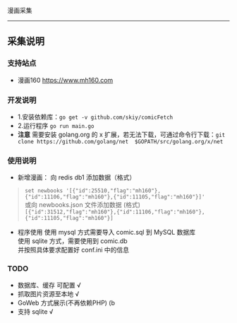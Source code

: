 漫画采集

------
## 采集说明
### 支持站点
- 漫画160 https://www.mh160.com

### 开发说明
- 1.安装依赖库：```go get -v github.com/skiy/comicFetch```
- 2.运行程序 ```go run main.go```
- **注意** 需要安装 golang.org 的 x 扩展，若无法下载，可通过命令行下载：```git clone https://github.com/golang/net  $GOPATH/src/golang.org/x/net```

### 使用说明
- 新增漫画：
向 redis db1 添加数据（格式）   
> ```set newbooks '[{"id":25510,"flag":"mh160"},{"id":11106,"flag":"mh160"},{"id":11105,"flag":"mh160"}]'```   
或向 newbooks.json 文件添加数据 (格式)    
> ```[{"id":31512,"flag":"mh160"},{"id":11106,"flag":"mh160"},{"id":11105,"flag":"mh160"}]```

- 程序使用
使用 mysql 方式需要导入 comic.sql 到 MySQL 数据库   
使用 sqlite 方式，需要使用到 comic.db   
并按照具体要求配置好 conf.ini 中的信息   

### TODO
- 数据库、缓存 可配置 √
- 抓取图片资源至本地 √
- GoWeb 方式展示(不再依赖PHP) (b
- 支持 sqlite √